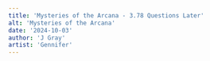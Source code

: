 ```yaml
---
title: 'Mysteries of the Arcana - 3.78 Questions Later'
alt: 'Mysteries of the Arcana'
date: '2024-10-03'
author: 'J Gray'
artist: 'Gennifer'
---
```

